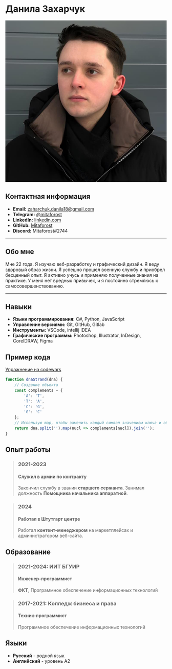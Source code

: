 # Данила Захарчук

![Photo](img/photo.jpg "My photo")

## Контактная информация

- **Email:** zaharchuk.danila18@gmail.com
- **Telegram:** [@mitaforost](https://t.me/mitaforost)
- **LinkedIn:** [linkedin.com](https://www.linkedin.com/in/danila-zakcharchuk-7177a42b3/)
- **GitHub:** [Mitaforost](https://github.com/Mitaforost)
- **Discord:** Mitaforost#2744

---

## Обо мне

Мне 22 года. Я изучаю веб-разработку и графический дизайн. Я веду здоровый образ жизни. Я успешно
прошел военную службу и приобрел бесценный опыт. Я активно учусь и применяю полученные знания на
практике. У меня нет вредных привычек, и я постоянно стремлюсь к самосовершенствованию.

---

## Навыки

- **Языки программирования:** C#, Python, JavaScript
- **Управление версиями:** Git, GitHub, Gitlab
- **Инструменты:** VSCode, intellij IDEA
- **Графические программы:** Photoshop, Illustrator, InDesign, CorelDRAW, Figma

## Пример кода

[Упражнение на codewars](https://www.codewars.com/kata/554e4a2f232cdd87d9000038/train/javascript)

```javascript
function dnaStrand(dna) {
    // Создание объекта
    const complements = {
        'A': 'T',
        'T': 'A',
        'C': 'G',
        'G': 'C'
    };
    // Использую map, чтобы заменить каждый символ значением ключа и объединить результат обратно в строку
    return dna.split('').map(nucl => complements[nucl]).join('');
}
```

## Опыт работы

> ### **2021-2023**
> #### Служил в армии по контракту
>
> Закончил службу в звании **старшего сержанта**. Занимал должность **Помощника начальника аппаратной**.

> ### **2024**
> #### Работал в Штутгарт центре
> Работал **контент-менеджером** на маркетплейсах и администратором веб-сайта.

## Образование

> ### 2021-2024: ИИТ БГУИР
> #### Инженер-программист
> **ФКТ**, Программное обеспечение информационных технологий

> ### 2017-2021: Колледж бизнеса и права
> #### Техник-программист
> Программное обеспечение информационных технологий

## Языки

- **Русский** - родной язык
- **Английский** - уровень A2